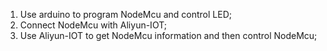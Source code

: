 1. Use arduino to program NodeMcu and control LED;
2. Connect NodeMcu with Aliyun-IOT;
3. Use Aliyun-IOT to get NodeMcu information and then control NodeMcu;